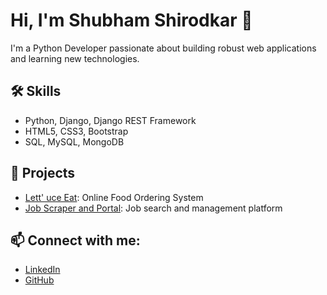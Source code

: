 # Hi, I'm Shubham Shirodkar 👋
I'm a Python Developer passionate about building robust web applications and learning new technologies.  

## 🛠️ Skills
- Python, Django, Django REST Framework
- HTML5, CSS3, Bootstrap
- SQL, MySQL, MongoDB

## 🌟 Projects
- [Lett' uce Eat](https://github.com/Shirodkar-Shubham-GitHub/lettuce-eat): Online Food Ordering System
- [Job Scraper and Portal](https://github.com/Shirodkar-Shubham-GitHub/job-scraper): Job search and management platform

## 📫 Connect with me:
- [LinkedIn](https://www.linkedin.com/in/shirodkar-shubham)
- [GitHub](https://github.com/Shirodkar-Shubham-GitHub)
